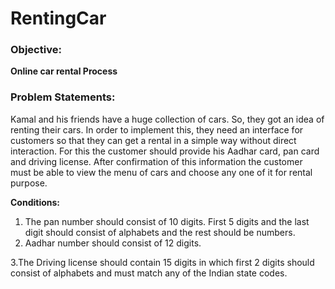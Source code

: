 # RentingCar

### Objective:
**Online car rental Process**

### Problem Statements:

Kamal and his friends have a huge collection of cars. So, they got an idea of renting their cars. In order to implement this, they need an interface for customers so that they can get a rental in a simple way without direct interaction. For this the customer should provide his Aadhar card, pan card and driving license. After confirmation of this information the customer must be able to view the menu of cars and choose any one of it for rental purpose. 

**Conditions:** 
1. The pan number should consist of 10 digits. First 5 digits and the last digit should consist of alphabets and the rest should be numbers. 
2. Aadhar number should consist of 12 digits. 

3.The Driving license should contain 15 digits in which first 2 digits should consist of alphabets and must match any of the Indian state codes.
